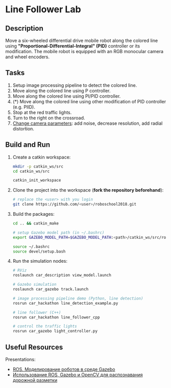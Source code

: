 # Line Follower Lab

## Description

Move a six-wheeled differential drive mobile robot along the colored line using **"Proportional-Differential-Integral" (PID)** controller or its modification. The mobile robot is equipped with an RGB monocular camera and wheel encoders.

## Tasks

1. Setup image processing pipeline to detect the colored line.
2. Move along the colored line using P controller.
3. Move along the colored line using PI/PID controller.
4. (*) Move along the colored line using other modification of PID controller (e.g. PIID).
5. Stop at the red traffic lights.
6. Turn to the right on the crossroad.
7. [Change camera parameters](car_description/urdf/camera.xacro): add noise, decrease resolution, add radial distortion.

## Build and Run

1. Create a catkin workspace:

   ```bash
   mkdir -p catkin_ws/src
   cd catkin_ws/src
   
   catkin_init_workspace
   ```

2. Clone the project into the workspace (**fork the repository beforehand**):

   ```bash
   # replace the <user> with you login
   git clone https://github.com/<user>/roboschool2018.git
   ```

3. Build the packages:

   ```bash
   cd .. && catkin_make
   
   # setup Gazebo model path (in ~/.bashrc)
   export GAZEBO_MODEL_PATH=$GAZEBO_MODEL_PATH:<path>/catkin_ws/src/roboschool2018/car_gazebo/models
   
   source ~/.bashrc
   source devel/setup.bash
   ```

4. Run the simulation nodes:

   ```bash
   # RViz
   roslaunch car_description view_model.launch
   
   # Gazebo simulation
   roslaunch car_gazebo track.launch
   
   # image processing pipeline demo (Python, line detection)
   rosrun car_hackathon line_detection_example.py
   
   # line follower (C++)
   rosrun car_hackathon line_follower_cpp
   
   # control the traffic lights
   rosrun car_gazebo light_controller.py
   ```

## Useful Resources

Presentations:

- [ROS. Моделирование роботов в среде Gazebo](ROS_Gazebo.pdf)
 - [Использование ROS, Gazebo и OpenCV для распознавания дорожной разметки](ROS_Gazebo_OpenCV.pdf)

